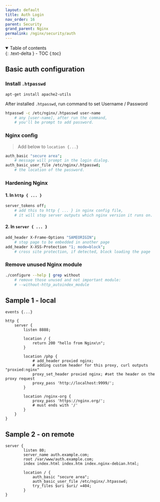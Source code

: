 ```yaml
---
layout: default    
title: Auth Login
nav_order: 16
parent: Security
grand_parent: Nginx
permalink: /nginx/security/auth
---
```

<details open markdown="block">
  <summary>
    Table of contents
  </summary>
  {: .text-delta }
- TOC
{:toc}
</details>

## Basic auth configuration

### Install `.htpasswd` 

```
apt-get install apache2-utils 
```

After installed `.htpasswd`, run command to set Username / Password 

```bash
htpasswd -c /etc/nginx/.htpasswd user-name 
    # any [user-name], after run the command, 
    # you'll be prompt to add password.
```

### Nginx config

> Add below to `location {...}`

```bash
auth_basic "secure area";
    # message will prompt in the login dialog. 
auth_basic_user_file /etc/nginx/.htpasswd;
    # the location of the password.
```

### Hardening Nginx 

#### 1. In `http { ... }`

```bash
server_tokens off;
    # add this to http { ... } in nginx config file,
    # it will stop server outputs which nginx version it runs on.
```
#### 2. In `server { ... }`

```bash
add_header X-Frame-Options "SAMEORIGIN"; 
    # stop page to be embedded in another page 
add_header X-XSS-Protection "1; mode=block";
    # cross site protection, if detected, block loading the page 
```

### Remove unused Nginx module 

```bash
./configure --help | grep without 
    # remove those unused and not important module: 
    # --without-http_autoindex_module 
```

## Sample 1 - local 

```nginx
events {...}

http {
    server {
        listen 8888;

        location / {
            return 200 "hello from Nginx\n";
        }

        location /php {
            # add_header proxied nginx;
            # adding custom header for this proxy, curl outputs "proxied:nginx" 
            proxy_set_header proxied nginx; #set the header on the proxy request 
            proxy_pass 'http://localhost:9999/';
        }

        location /nginx-org {
            proxy_pass 'https://nginx.org/';
            # must ends with '/'
        }
    }
}
```

## Sample 2 - on remote

```nginx
server {
        listen 80;
        server_name auth.example.com;
        root /var/www/auth.example.com;
        index index.html index.htm index.nginx-debian.html;

        location / {
            auth_basic "secure area";
            auth_basic_user_file /etc/nginx/.htpasswd;
            try_files $uri $uri/ =404;
        }
}
```